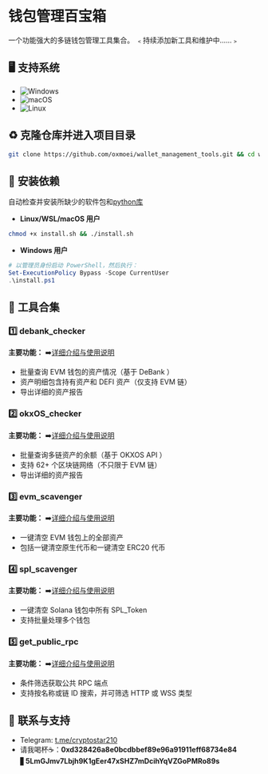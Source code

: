 
# 钱包管理百宝箱
一个功能强大的多链钱包管理工具集合。  ﹤持续添加新工具和维护中......﹥

## 🖥️ 支持系统

- ![Windows](https://img.shields.io/badge/-Windows-0078D6?logo=windows&logoColor=white)
- ![macOS](https://img.shields.io/badge/-macOS-000000?logo=apple&logoColor=white)
- ![Linux](https://img.shields.io/badge/-Linux-FCC624?logo=linux&logoColor=black)

## ♻️ 克隆仓库并进入项目目录
```bash
git clone https://github.com/oxmoei/wallet_management_tools.git && cd wallet_management_tools

```
## 🌿 安装依赖
自动检查并安装所缺少的软件包和[python库](./requirements.txt)

- **Linux/WSL/macOS 用户**

```bash
chmod +x install.sh && ./install.sh
```

- **Windows 用户**

```powershell
# 以管理员身份启动 PowerShell，然后执行：
Set-ExecutionPolicy Bypass -Scope CurrentUser
.\install.ps1
```

## 🧾 工具合集

### 1️⃣ debank_checker

  **主要功能：**               ➡️[详细介绍与使用说明](./debank_checker/README.md)
  - 批量查询 EVM 钱包的资产情况（基于 DeBank ）
  - 资产明细包含持有资产和 DEFI 资产（仅支持 EVM 链）
  - 导出详细的资产报告
  
### 2️⃣ okxOS_checker

  **主要功能：**               ➡️[详细介绍与使用说明](./okxOS_checker/README.md)
  - 批量查询多链资产的余额（基于 OKXOS API ）
  - 支持 62+ 个区块链网络（不只限于 EVM 链）
  - 导出详细的资产报告
  
### 3️⃣ evm_scavenger

**主要功能：**                 ➡️[详细介绍与使用说明](./evm_scavenger/README.md)
- 一键清空 EVM 钱包上的全部资产
- 包括一键清空原生代币和一键清空 ERC20 代币


### 4️⃣ spl_scavenger

**主要功能：**                 ➡️[详细介绍与使用说明](./spl_scavenger/README.md)
- 一键清空 Solana 钱包中所有 SPL_Token
- 支持批量处理多个钱包


### 5️⃣ get_public_rpc

**主要功能：**                 ➡️[详细介绍与使用说明](./get_public_rpc/README.md)
- 条件筛选获取公共 RPC 端点
- 支持按名称或链 ID 搜索，并可筛选 HTTP 或 WSS 类型


## 💬 联系与支持
- Telegram: [t.me/cryptostar210](https://t.me/cryptostar210)
- 请我喝杯☕：**0xd328426a8e0bcdbbef89e96a91911eff68734e84** ▋**5LmGJmv7Lbjh9K1gEer47xSHZ7mDcihYqVZGoPMRo89s**